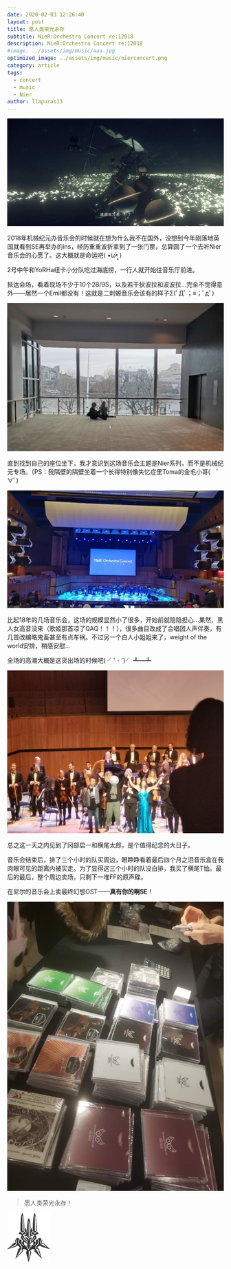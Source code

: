 ```yaml
---
date: 2020-02-03 12:26:40
layout: post
title: 愿人类荣光永存
subtitle: NieR:Orchestra Concert re:12018
description: NieR:Orchestra Concert re:12018
#image: ../assets/img/music/aaa.jpg
optimized_image: ../assets/img/music/nierconcert.png
category: article
tags:
  - concert
  - music
  - Nier
author: llapuras13
---
```


![](../assets/img/music/aaa.jpg)

2018年机械纪元办音乐会的时候就在想为什么我不在国外，没想到今年刚落地英国就看到SE再举办的ins，经历重重波折拿到了一张门票，总算圆了一个去听Nier音乐会的心愿了。这大概就是命运吧( •́ω•̩̥̀ )

2号中午和YoRHa纽卡小分队吃过海底捞，一行人就开始往音乐厅前进。

抵达会场，看着现场不少于10个2B/9S，以及若干狄波拉和波波拉...完全不觉得意外——居然一个Emil都没有！这就是二刺螈音乐会该有的样子Σ(ﾟДﾟ；≡；ﾟдﾟ)

![音乐厅外的2B和A2小姐姐们](../assets/img/music/coser.png)

直到找到自己的座位坐下，我才意识到这场音乐会主题是Nier系列，而不是机械纪元专场。（PS：我隔壁的隔壁坐着一个长得特别像失忆症里Toma的金毛小哥(　ﾟ∀ﾟ)

![](../assets/img/music/concert001.png)

比起18年的几场音乐会，这场的规模显然小了很多，开始前就隐隐担心...果然，黑人女高音没来（歌姬那首凉了QAQ！！！），很多曲目改成了合唱团人声伴奏，有几首改编略鬼畜甚至有点车祸。不过另一个白人小姐姐来了，weight of the world安排，稍感安慰...

全场的高潮大概是这货出场的时候吧( ╯' - ')╯ ┻━┻

![](../assets/img/music/emm.jpg)

总之这一天之内见到了冈部启一和横尾太郎，是个值得纪念的大日子。

音乐会结束后，排了三个小时的队买周边，眼睁睁看着最后四个月之泪音乐盒在我肉眼可见的距离内被买走。为了显得这三个小时的队没白排，我买了横尾T恤。最后的最后，整个周边卖场，只剩下一堆FF的原声碟。

在尼尔的音乐会上卖最终幻想OST——**真有你的啊SE**！

![](../assets/img/music/ff.jpg)

>愿人类荣光永存！

![](../assets/img/music/yorha.png)

